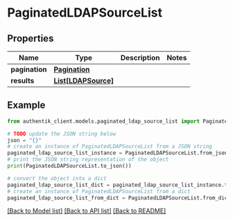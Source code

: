 # PaginatedLDAPSourceList


## Properties

Name | Type | Description | Notes
------------ | ------------- | ------------- | -------------
**pagination** | [**Pagination**](Pagination.md) |  | 
**results** | [**List[LDAPSource]**](LDAPSource.md) |  | 

## Example

```python
from authentik_client.models.paginated_ldap_source_list import PaginatedLDAPSourceList

# TODO update the JSON string below
json = "{}"
# create an instance of PaginatedLDAPSourceList from a JSON string
paginated_ldap_source_list_instance = PaginatedLDAPSourceList.from_json(json)
# print the JSON string representation of the object
print(PaginatedLDAPSourceList.to_json())

# convert the object into a dict
paginated_ldap_source_list_dict = paginated_ldap_source_list_instance.to_dict()
# create an instance of PaginatedLDAPSourceList from a dict
paginated_ldap_source_list_from_dict = PaginatedLDAPSourceList.from_dict(paginated_ldap_source_list_dict)
```
[[Back to Model list]](../README.md#documentation-for-models) [[Back to API list]](../README.md#documentation-for-api-endpoints) [[Back to README]](../README.md)


